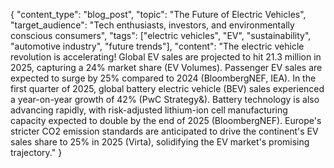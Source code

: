 { "content_type": "blog_post", "topic": "The Future of Electric Vehicles", "target_audience": "Tech enthusiasts, investors, and environmentally conscious consumers", "tags": ["electric vehicles", "EV", "sustainability", "automotive industry", "future trends"], "content": "The electric vehicle revolution is accelerating! Global EV sales are projected to hit 21.3 million in 2025, capturing a 24% market share (EV Volumes). Passenger EV sales are expected to surge by 25% compared to 2024 (BloombergNEF, IEA). In the first quarter of 2025, global battery electric vehicle (BEV) sales experienced a year-on-year growth of 42% (PwC Strategy&). Battery technology is also advancing rapidly, with risk-adjusted lithium-ion cell manufacturing capacity expected to double by the end of 2025 (BloombergNEF). Europe's stricter CO2 emission standards are anticipated to drive the continent's EV sales share to 25% in 2025 (Virta), solidifying the EV market's promising trajectory." }